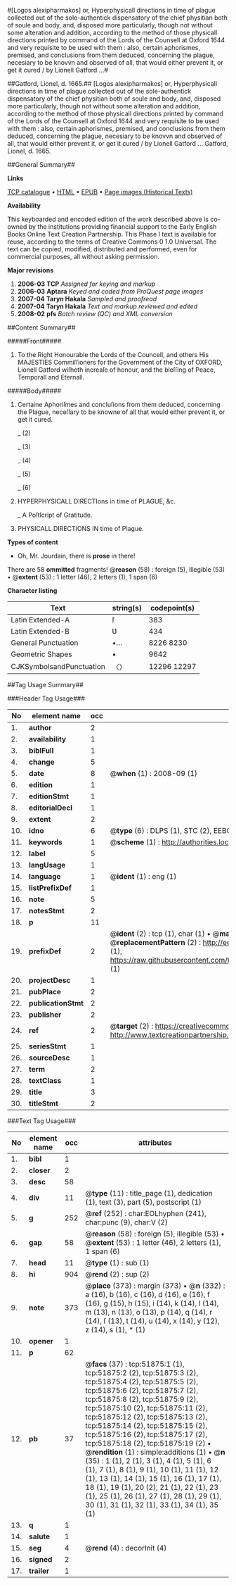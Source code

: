 #[Logos alexipharmakos] or, Hyperphysicall directions in time of plague collected out of the sole-authentick dispensatory of the chief physitian both of soule and body, and, disposed more particularly, though not without some alteration and addition, according to the method of those physicall directions printed by command of the Lords of the Counsell at Oxford 1644 and very requisite to be used with them : also, certain aphorismes, premised, and conclusions from them deduced, concerning the plague, necesiary to be knovvn and observed of all, that would either prevent it, or get it cured / by Lionell Gatford ...#

##Gatford, Lionel, d. 1665.##
[Logos alexipharmakos] or, Hyperphysicall directions in time of plague collected out of the sole-authentick dispensatory of the chief physitian both of soule and body, and, disposed more particularly, though not without some alteration and addition, according to the method of those physicall directions printed by command of the Lords of the Counsell at Oxford 1644 and very requisite to be used with them : also, certain aphorismes, premised, and conclusions from them deduced, concerning the plague, necesiary to be knovvn and observed of all, that would either prevent it, or get it cured / by Lionell Gatford ...
Gatford, Lionel, d. 1665.

##General Summary##

**Links**

[TCP catalogue](http://www.ota.ox.ac.uk/tcp/)  • 
[HTML](http://tei.it.ox.ac.uk/tcp/Texts-HTML/free/A70/A70159.html)  • 
[EPUB](http://tei.it.ox.ac.uk/tcp/Texts-EPUB/free/A70/A70159.epub) • 
[Page images (Historical Texts)](https://data.historicaltexts.jisc.ac.uk/view?pubId=eebo-11982032e&pageId=eebo-11982032e-51875-1)

**Availability**

This keyboarded and encoded edition of the
	       work described above is co-owned by the institutions
	       providing financial support to the Early English Books
	       Online Text Creation Partnership. This Phase I text is
	       available for reuse, according to the terms of Creative
	       Commons 0 1.0 Universal. The text can be copied,
	       modified, distributed and performed, even for
	       commercial purposes, all without asking permission.

**Major revisions**

1. __2006-03__ __TCP__ *Assigned for keying and markup*
1. __2006-03__ __Aptara__ *Keyed and coded from ProQuest page images*
1. __2007-04__ __Taryn Hakala__ *Sampled and proofread*
1. __2007-04__ __Taryn Hakala__ *Text and markup reviewed and edited*
1. __2008-02__ __pfs__ *Batch review (QC) and XML conversion*

##Content Summary##

#####Front#####

1. To the Right Honourable the Lords
of the Councell, and others His MAJESTIES
Commiſſioners for the Government of the City
of OXFORD, Lionell Gatford wiſheth increaſe
of honour, and the bleſſing of
Peace, Temporall and Eternall.

#####Body#####

1. Certaine Aphoriſmes and concluſions
from them deduced, concerning
the Plague, neceſſary to be knowne of all
that would either prevent it, or get it cured.

    _ (2)

    _ (3)

    _ (4)

    _ (5)

    _ (6)

1. HYPERPHYSICALL DIRECTIons
in time of PLAGUE, &c.

    _ A Poſtſcript of Gratitude.

1. PHYSICALL DIRECTIONS IN
time of Plague.

**Types of content**

  * Oh, Mr. Jourdain, there is **prose** in there!

There are 58 **ommitted** fragments! 
 @__reason__ (58) : foreign (5), illegible (53)  •  @__extent__ (53) : 1 letter (46), 2 letters (1), 1 span (6)

**Character listing**


|Text|string(s)|codepoint(s)|
|---|---|---|
|Latin Extended-A|ſ|383|
|Latin Extended-B|Ʋ|434|
|General Punctuation|•…|8226 8230|
|Geometric Shapes|▪|9642|
|CJKSymbolsandPunctuation|〈〉|12296 12297|

##Tag Usage Summary##

###Header Tag Usage###

|No|element name|occ|attributes|
|---|---|---|---|
|1.|__author__|2||
|2.|__availability__|1||
|3.|__biblFull__|1||
|4.|__change__|5||
|5.|__date__|8| @__when__ (1) : 2008-09 (1)|
|6.|__edition__|1||
|7.|__editionStmt__|1||
|8.|__editorialDecl__|1||
|9.|__extent__|2||
|10.|__idno__|6| @__type__ (6) : DLPS (1), STC (2), EEBO-CITATION (1), OCLC (1), VID (1)|
|11.|__keywords__|1| @__scheme__ (1) : http://authorities.loc.gov/ (1)|
|12.|__label__|5||
|13.|__langUsage__|1||
|14.|__language__|1| @__ident__ (1) : eng (1)|
|15.|__listPrefixDef__|1||
|16.|__note__|5||
|17.|__notesStmt__|2||
|18.|__p__|11||
|19.|__prefixDef__|2| @__ident__ (2) : tcp (1), char (1)  •  @__matchPattern__ (2) : ([0-9\-]+):([0-9IVX]+) (1), (.+) (1)  •  @__replacementPattern__ (2) : http://eebo.chadwyck.com/downloadtiff?vid=$1&page=$2 (1), https://raw.githubusercontent.com/textcreationpartnership/Texts/master/tcpchars.xml#$1 (1)|
|20.|__projectDesc__|1||
|21.|__pubPlace__|2||
|22.|__publicationStmt__|2||
|23.|__publisher__|2||
|24.|__ref__|2| @__target__ (2) : https://creativecommons.org/publicdomain/zero/1.0/ (1), http://www.textcreationpartnership.org/docs/. (1)|
|25.|__seriesStmt__|1||
|26.|__sourceDesc__|1||
|27.|__term__|2||
|28.|__textClass__|1||
|29.|__title__|3||
|30.|__titleStmt__|2||


###Text Tag Usage###

|No|element name|occ|attributes|
|---|---|---|---|
|1.|__bibl__|1||
|2.|__closer__|2||
|3.|__desc__|58||
|4.|__div__|11| @__type__ (11) : title_page (1), dedication (1), text (3), part (5), postscript (1)|
|5.|__g__|252| @__ref__ (252) : char:EOLhyphen (241), char:punc (9), char:V (2)|
|6.|__gap__|58| @__reason__ (58) : foreign (5), illegible (53)  •  @__extent__ (53) : 1 letter (46), 2 letters (1), 1 span (6)|
|7.|__head__|11| @__type__ (1) : sub (1)|
|8.|__hi__|904| @__rend__ (2) : sup (2)|
|9.|__note__|373| @__place__ (373) : margin (373)  •  @__n__ (332) : a (16), b (16), c (16), d (16), e (16), f (16), g (15), h (15), i (14), k (14), l (14), m (13), n (13), o (13), p (14), q (14), r (14), ſ (13), t (14), u (14), x (14), y (12), z (14), s (1), * (1)|
|10.|__opener__|1||
|11.|__p__|62||
|12.|__pb__|37| @__facs__ (37) : tcp:51875:1 (1), tcp:51875:2 (2), tcp:51875:3 (2), tcp:51875:4 (2), tcp:51875:5 (2), tcp:51875:6 (2), tcp:51875:7 (2), tcp:51875:8 (2), tcp:51875:9 (2), tcp:51875:10 (2), tcp:51875:11 (2), tcp:51875:12 (2), tcp:51875:13 (2), tcp:51875:14 (2), tcp:51875:15 (2), tcp:51875:16 (2), tcp:51875:17 (2), tcp:51875:18 (2), tcp:51875:19 (2)  •  @__rendition__ (1) : simple:additions (1)  •  @__n__ (35) : 1 (1), 2 (1), 3 (1), 4 (1), 5 (1), 6 (1), 7 (1), 8 (1), 9 (1), 10 (1), 11 (1), 12 (1), 13 (1), 14 (1), 15 (1), 16 (1), 17 (1), 18 (1), 19 (1), 20 (2), 21 (1), 22 (1), 23 (1), 25 (1), 26 (1), 27 (1), 28 (1), 29 (1), 30 (1), 31 (1), 32 (1), 33 (1), 34 (1), 35 (1)|
|13.|__q__|1||
|14.|__salute__|1||
|15.|__seg__|4| @__rend__ (4) : decorInit (4)|
|16.|__signed__|2||
|17.|__trailer__|1||
